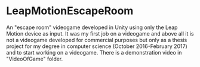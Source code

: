 # LeapMotionEscapeRoom
An "escape room" videogame developed in Unity using only the Leap Motion device as input.
It was my first job on a videogame and above all it is not a videogame developed for commercial purposes but only as a thesis project for my degree in computer science (October 2016-February 2017) and to start working on a videogame.
There is a demonstration video in "VideoOfGame" folder.
